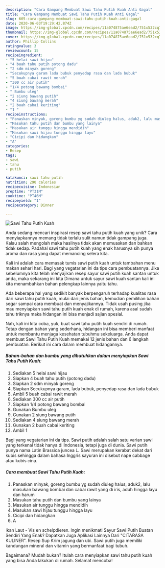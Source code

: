 ```yaml
---
description: "Cara Gampang Membuat Sawi Tahu Putih Kuah Anti Gagal"
title: "Cara Gampang Membuat Sawi Tahu Putih Kuah Anti Gagal"
slug: 605-cara-gampang-membuat-sawi-tahu-putih-kuah-anti-gagal
date: 2020-06-03T19:29:42.874Z
image: https://img-global.cpcdn.com/recipes/11a074875ae6ead2/751x532cq70/sawi-tahu-putih-kuah-foto-resep-utama.jpg
thumbnail: https://img-global.cpcdn.com/recipes/11a074875ae6ead2/751x532cq70/sawi-tahu-putih-kuah-foto-resep-utama.jpg
cover: https://img-global.cpcdn.com/recipes/11a074875ae6ead2/751x532cq70/sawi-tahu-putih-kuah-foto-resep-utama.jpg
author: Phillip Collins
ratingvalue: 3
reviewcount: 15
recipeingredient:
- "5 helai sawi hijau"
- "4 buah tahu putih potong dadu"
- "2 sdm minyak goreng"
- "Secukupnya garam lada bubuk penyedap rasa dan lada bubuk"
- "5 buah cabai rawit merah"
- "300 cc air putih"
- "1/4 potong bawang bombai"
- " Bumbu uleg"
- "2 siung bawang putih"
- "4 siung bawang merah"
- "2 buah cabai keriting"
- "1 "
recipeinstructions:
- "Panaskan minyak, goreng bumbu yg sudah diuleg halus, aduk2, lalu masukan bawang bombai dan cabai rawit yang di iris, aduh hingga layu dan harum"
- "Masukan tahu putih dan bumbu yang lainya"
- "Masukan air tunggu hingga mendidih"
- "Masukan sawi hijau tunggu hingga layu"
- "Cicipi dan hidangkan"
- "A"
categories:
- Resep
tags:
- sawi
- tahu
- putih

katakunci: sawi tahu putih 
nutrition: 290 calories
recipecuisine: Indonesian
preptime: "PT31M"
cooktime: "PT46M"
recipeyield: "1"
recipecategory: Dinner

---
```



![Sawi Tahu Putih Kuah](https://img-global.cpcdn.com/recipes/11a074875ae6ead2/751x532cq70/sawi-tahu-putih-kuah-foto-resep-utama.jpg)

Anda sedang mencari inspirasi resep sawi tahu putih kuah yang unik? Cara menyiapkannya memang tidak terlalu sulit namun tidak gampang juga. Kalau salah mengolah maka hasilnya tidak akan memuaskan dan bahkan tidak sedap. Padahal sawi tahu putih kuah yang enak harusnya sih punya aroma dan rasa yang dapat memancing selera kita.

Kali ini adalah cara memasak tumis sawi putih kuah untuk tambahan menu makan sehari hari. Bagi yang vegatarian ini da tips cara pembuatannya. Jika sebelumnya kita telah menyajikan resep sayur sawi putih kuah santan untuk anda, maka sekarang ini kita Dimana untuk sayur sawi kuah santan kali ini kita menambahkan bahan pelengkap lainnya yaitu tahu.

Ada beberapa hal yang sedikit banyak berpengaruh terhadap kualitas rasa dari sawi tahu putih kuah, mulai dari jenis bahan, kemudian pemilihan bahan segar sampai cara membuat dan menyajikannya. Tidak usah pusing jika mau menyiapkan sawi tahu putih kuah enak di rumah, karena asal sudah tahu triknya maka hidangan ini bisa menjadi sajian spesial.


Nah, kali ini kita coba, yuk, buat sawi tahu putih kuah sendiri di rumah. Tetap dengan bahan yang sederhana, hidangan ini bisa memberi manfaat untuk membantu menjaga kesehatan tubuhmu sekeluarga. Anda dapat membuat Sawi Tahu Putih Kuah memakai 12 jenis bahan dan 6 langkah pembuatan. Berikut ini cara dalam membuat hidangannya.

<!--inarticleads1-->

##### Bahan-bahan dan bumbu yang dibutuhkan dalam menyiapkan Sawi Tahu Putih Kuah:

1. Sediakan 5 helai sawi hijau
1. Siapkan 4 buah tahu putih (potong dadu)
1. Siapkan 2 sdm minyak goreng
1. Siapkan Secukupnya garam, lada bubuk, penyedap rasa dan lada bubuk
1. Ambil 5 buah cabai rawit merah
1. Sediakan 300 cc air putih
1. Siapkan 1/4 potong bawang bombai
1. Gunakan  Bumbu uleg
1. Gunakan 2 siung bawang putih
1. Sediakan 4 siung bawang merah
1. Gunakan 2 buah cabai keriting
1. Ambil 1 


Bagi yang vegatarian ini da tips. Sawi putih adalah salah satu varian sawi yang terkenal tidak hanya di Indonesia, tetapi juga di dunia. Sawi putih punya nama Latin Brassica juncea L. Sawi merupakan kerabat dekat dari kubis sehingga dalam bahasa Inggris sayuran ini disebut nape cabbage atau kubis cina. 

<!--inarticleads2-->

##### Cara membuat Sawi Tahu Putih Kuah:

1. Panaskan minyak, goreng bumbu yg sudah diuleg halus, aduk2, lalu masukan bawang bombai dan cabai rawit yang di iris, aduh hingga layu dan harum
1. Masukan tahu putih dan bumbu yang lainya
1. Masukan air tunggu hingga mendidih
1. Masukan sawi hijau tunggu hingga layu
1. Cicipi dan hidangkan
1. A


Ikan Laut - Vis en schelpdieren. Ingin menikmati Sayur Sawi Putih Buatan Sendiri Yang Enak? Dapatkan Juga Aplikasi Lainnya Dari &#34;CITARASA KULINER&#34;. Resep Sup Krim jagung dan ubi. Sawi putih juga memiliki kandungan mineral dan vitamin yang bermanfaat bagi tubuh. 

Bagaimana? Mudah bukan? Itulah cara menyiapkan sawi tahu putih kuah yang bisa Anda lakukan di rumah. Selamat mencoba!
